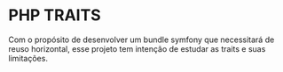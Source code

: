 PHP TRAITS
=============================

Com o propósito de desenvolver um bundle symfony que necessitará de reuso horizontal, esse projeto tem intenção de estudar
as traits e suas limitações. 
